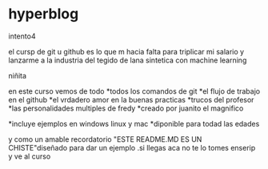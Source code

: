 # hyperblog
intento4

el cursp de git u github es lo que m hacia falta para triplicar mi salario y lanzarme a la industria del tegido de lana  sintetica con machine learning 

niñita 


en este curso vemos de todo
*todos los comandos de git 
*el flujo de trabajo en el github 
*el vrdadero amor en la buenas practicas
*trucos del profesor
*las personalidades multiples de fredy
*creado por juanito el magnifico

*incluye ejemplos en windows linux y mac
*diponible para todad las edades

y como un amable recordatorio "ESTE README.MD ES UN CHISTE"diseñado para dar un ejemplo .si llegas aca no te lo tomes enserip y ve al curso
